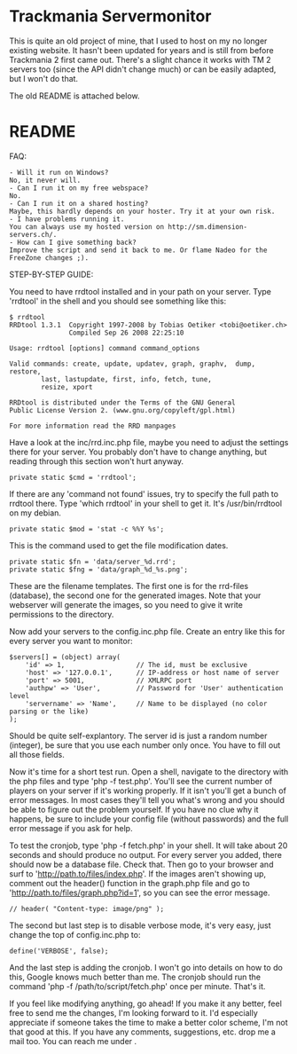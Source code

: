 # Trackmania Servermonitor

This is quite an old project of mine, that I used to host on my no longer
existing website. It hasn't been updated for years and is still from before
Trackmania 2 first came out. There's a slight chance it works with TM 2 servers
too (since the API didn't change much) or can be easily adapted, but I won't do
that.

The old README is attached below.


# README


FAQ:

	- Will it run on Windows?
	No, it never will.
	- Can I run it on my free webspace?
	No.
	- Can I run it on a shared hosting?
	Maybe, this hardly depends on your hoster. Try it at your own risk.
	- I have problems running it.
	You can always use my hosted version on http://sm.dimension-servers.ch/.
	- How can I give something back?
	Improve the script and send it back to me. Or flame Nadeo for the FreeZone changes ;).


STEP-BY-STEP GUIDE:

You need to have rrdtool installed and in your path on your server. Type 'rrdtool' in the shell and you should see something like this:

	$ rrdtool
	RRDtool 1.3.1  Copyright 1997-2008 by Tobias Oetiker <tobi@oetiker.ch>
	               Compiled Sep 26 2008 22:25:10

	Usage: rrdtool [options] command command_options

	Valid commands: create, update, updatev, graph, graphv,  dump, restore,
			last, lastupdate, first, info, fetch, tune,
			resize, xport

	RRDtool is distributed under the Terms of the GNU General
	Public License Version 2. (www.gnu.org/copyleft/gpl.html)

	For more information read the RRD manpages


Have a look at the inc/rrd.inc.php file, maybe you need to adjust the settings there for your server. You probably don't have to change anything, but reading through this section won't hurt anyway.

	private static $cmd = 'rrdtool';

If there are any 'command not found' issues, try to specify the full path to rrdtool there. Type 'which rrdtool' in your shell to get it. It's /usr/bin/rrdtool on my debian.

	private static $mod = 'stat -c %%Y %s';

This is the command used to get the file modification dates.

	private static $fn = 'data/server_%d.rrd';
	private static $fng = 'data/graph_%d_%s.png';

These are the filename templates. The first one is for the rrd-files (database), the second one for the generated images. Note that your webserver will generate the images, so you need to give it write permissions to the directory.


Now add your servers to the config.inc.php file. Create an entry like this for every server you want to monitor:

	$servers[] = (object) array(
		'id' => 1,					// The id, must be exclusive
		'host' => '127.0.0.1',		// IP-address or host name of server
		'port' => 5001,				// XMLRPC port
		'authpw' => 'User',			// Password for 'User' authentication level
		'servername' => 'Name',		// Name to be displayed (no color parsing or the like)
	);

Should be quite self-explantory. The server id is just a random number (integer), be sure that you use each number only once. You have to fill out all those fields.


Now it's time for a short test run. Open a shell, navigate to the directory with the php files and type 'php -f test.php'. You'll see the current number of players on your server if it's working properly. If it isn't you'll get a bunch of error messages. In most cases they'll tell you what's wrong and you should be able to figure out the problem yourself. If you have no clue why it happens, be sure to include your config file (without passwords) and the full error message if you ask for help.

To test the cronjob, type 'php -f fetch.php' in your shell. It will take about 20 seconds and should produce no output. For every server you added, there should now be a database file. Check that. Then go to your browser and surf to 'http://path.to/files/index.php'. If the images aren't showing up, comment out the header() function in the graph.php file and go to 'http://path.to/files/graph.php?id=1', so you can see the error message.

	// header( "Content-type: image/png" );


The second but last step is to disable verbose mode, it's very easy, just change the top of config.inc.php to:

	define('VERBOSE', false);

And the last step is adding the cronjob. I won't go into details on how to do this, Google knows much better than me. The cronjob should run the command 'php -f /path/to/script/fetch.php' once per minute. That's it.


If you feel like modifying anything, go ahead! If you make it any better, feel free to send me the changes, I'm looking forward to it. I'd especially appreciate if someone takes the time to make a better color scheme, I'm not that good at this. If you have any comments, suggestions, etc. drop me a mail too. You can reach me under <tm AT svenstucki ch>.


